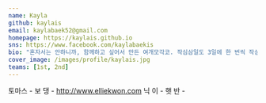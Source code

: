 ```yaml
---
name: Kayla
github: kaylais
email: kaylabaek52@gmail.com
homepage: https://kaylais.github.io
sns: https://www.facebook.com/kaylabaekis
bio: "혼자서는 안하니까, 함께하고 싶어서 만든 여개모각코. 작심삼일도 3일에 한 번씩 작심하면 꾸준하다고 했습니다."
cover_image: /images/profile/kaylais.jpg
teams: [1st, 2nd]
---
```



토마스 - 
보   댕 - http://www.elliekwon.com 
닉   이 - 
햇   반 - 